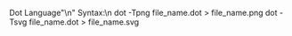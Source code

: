Dot Language"\n"
Syntax:\n
dot -Tpng file_name.dot > file_name.png
dot -Tsvg file_name.dot > file_name.svg
